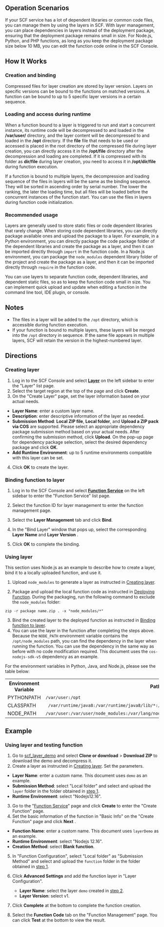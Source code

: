 

## Operation Scenarios
If your SCF service has a lot of dependent libraries or common code files, you can manage them by using the layers in SCF. With layer management, you can place dependencies in layers instead of the deployment package, ensuring that the deployment package remains small in size. For Node.js, Python, and PHP functions, as long as you keep the deployment package size below 10 MB, you can edit the function code online in the SCF Console.

## How It Works

### Creation and binding

Compressed files for layer creation are stored by layer version. Layers on specific versions can be bound to the functions on matched versions. A function can be bound to up to 5 specific layer versions in a certain sequence.

### Loading and access during runtime
When a function bound to a layer is triggered to run and start a concurrent instance, its runtime code will be decompressed to and loaded in the **/var/user/** directory, and the layer content will be decompressed to and loaded in the **/opt** directory.
If the **file** file that needs to be used or accessed is placed in the root directory of the compressed file during layer creation, you can directly access it in the **/opt/file** directory after the decompression and loading are completed. If it is compressed with its folder as **dir/file** during layer creation, you need to access it in **/opt/dir/file** during function execution.

If a function is bound to multiple layers, the decompression and loading sequence of the files in layers will be the same as the binding sequence. They will be sorted in ascending order by serial number. The lower the ranking, the later the loading time, but all files will be loaded before the concurrent instances of the function start. You can use the files in layers during function code initialization.



### Recommended usage

Layers are generally used to store static files or code dependent libraries that rarely change. When storing code dependent libraries, you can directly package available ones and upload the package to a layer. For example, in a Python environment, you can directly package the code package folder of the dependent libraries and create the package as a layer, and then it can be imported directly through `import` in the function code. In a Node.js environment, you can package the `node_modules` dependent library folder of the project and create the package as a layer, and then it can be imported directly through `require` in the function code.

You can use layers to separate function code, dependent libraries, and dependent static files, so as to keep the function code small in size. You can implement quick upload and update when editing a function in the command line tool, IDE plugin, or console.


## Notes

- The files in a layer will be added to the `/opt` directory, which is accessible during function execution.
- If your function is bound to multiple layers, these layers will be merged into the `/opt` directory in sequence. If the same file appears in multiple layers, SCF will retain the version in the highest-numbered layer.


## Directions
<span id="create"></span>
### Creating layer
1. Log in to the SCF Console and select **[Layer](https://console.cloud.tencent.com/scf/layer)** on the left sidebar to enter the "Layer" list page.
2. Select the target region at the top of the page and click **Create**.
3. On the "Create Layer" page, set the layer information based on your actual needs.
 - **Layer Name**: enter a custom layer name.
 - **Description**: enter descriptive information of the layer as needed.
 - **Submission Method**: **Local ZIP file**, **Local folder**, and **Upload a ZIP pack via COS** are supported. Please select an appropriate dependency package submission method based on your actual needs.
    After confirming the submission method, click **Upload**. On the pop-up page for dependency package selection, select the desired dependency package and click **OK**.
 - **Add Runtime Environment**: up to 5 runtime environments compatible with this layer can be set.
4. Click **OK** to create the layer.

### Binding function to layer<span id="bind"></span>
1. Log in to the SCF Console and select **[Function Service](https://console.cloud.tencent.com/scf/list)** on the left sidebar to enter the "Function Service" list page.
2. Select the function ID for layer management to enter the function management page.
3. Select the **Layer Management** tab and click **Bind**.
4. In the "Bind Layer" window that pops up, select the corresponding **Layer Name** and **Layer Version** .

5. Click **OK** to complete the binding.



### Using layer
This section uses Node.js as an example to describe how to create a layer, bind it to a locally uploaded function, and use it.

1. Upload `node_modules` to generate a layer as instructed in [Creating layer](#create). 

2. Package and upload the local function code as instructed in [Deploying Function](https://intl.cloud.tencent.com/document/product/583/32741). During the packaging, run the following command to exclude the `node_modules` folder:
```
zip -r package name.zip . -x "node_modules/*"
```

3. Bind the created layer to the deployed function as instructed in [Binding function to layer](#bind). 
4. You can use the layer in the function after completing the steps above.
Because the `NODE_PATH` environment variable contains the `/opt/node_modules` path, you can find the dependency in the layer when running the function. You can use the dependency in the same way as before with no code modification required. This document uses the `cos-nodejs-sdk-v5` dependency as an example.

For the environment variables in Python, Java, and Node.js, please see the table below:
<table>
	<tr>
	<th>Environment Variable</th>
	<th>Path</th>
	</tr>
	<tr>
	<td>PYTHONPATH</td>
	<td><code>/var/user:/opt </code></td>
	</tr>
	<tr>
	<td>CLASSPATH</td>
	<td><code> /var/runtime/java8:/var/runtime/java8/lib/*:/opt   </code></td>
	</tr>
	<tr>
	<td>NODE_PATH</td>
	<td><code>/var/user:/var/user/node_modules:/var/lang/node6/lib/node_modules:/opt:/opt/node_modules</code></td>
	</tr>
</table>


## Example
### Using layer and testing function
1. <span id="Step1"></span>Go to [scf_layer_demo](https://github.com/tencentyun/scf_layer_demo) and select **Clone or download** > **Download ZIP** to download the demo and decompress it.
2. <span id="Step2"></span>Create a layer as instructed in [Creating layer](#create). Set the parameters.
 - **Layer Name**: enter a custom name. This document uses `demo` as an example.
 - **Submission Method**: select "Local folder" and select and upload the `layer` folder in the folder obtained in [step 1](#Step1).
 - **Runtime Environment**: select "Nodejs12.16".
3. Go to the "[Function Service](https://console.cloud.tencent.com/scf/list)" page and click **Create** to enter the "Create Function" page.
4. Set the basic information of the function in "Basic Info" on the "Create Function" page and click **Next** .
 - **Function Name**: enter a custom name. This document uses `layerDemo` as an example.
 - **Runtime Environment**: select "Nodejs 12.16".
 - **Creation Method**: select **Blank function**.
5. In "Function Configuration", select "Local folder" as "Submission Method" and select and upload the `function` folder in the folder obtained in [step 1](#Step1).

6. Click **Advanced Settings** and add the function layer in "Layer Configuration".

	- **Layer Name**: select the layer `demo` created in [step 2](#Step2).
	- **Layer Version**: select v1.
7. Click **Complete** at the bottom to complete the function creation.
8. Select the **Function Code** tab on the "Function Management" page. You can click **Test** at the bottom to view the result.
